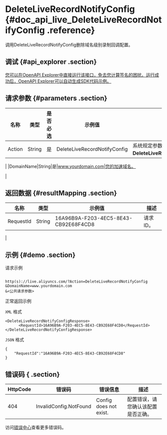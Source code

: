 # DeleteLiveRecordNotifyConfig {#doc_api_live_DeleteLiveRecordNotifyConfig .reference}

调用DeleteLiveRecordNotifyConfig删除域名级别录制回调配置。

## 调试 {#api_explorer .section}

[您可以在OpenAPI Explorer中直接运行该接口，免去您计算签名的困扰。运行成功后，OpenAPI Explorer可以自动生成SDK代码示例。](https://api.aliyun.com/#product=live&api=DeleteLiveRecordNotifyConfig&type=RPC&version=2016-11-01)

## 请求参数 {#parameters .section}

|名称|类型|是否必选|示例值|描述|
|--|--|----|---|--|
|Action|String|是|DeleteLiveRecordNotifyConfig|系统规定参数。取值：**DeleteLiveRecordNotifyConfig**。

 |
|DomainName|String|是|www.yourdomain.com|您的加速域名。

 |

## 返回数据 {#resultMapping .section}

|名称|类型|示例值|描述|
|--|--|---|--|
|RequestId|String|16A96B9A-F203-4EC5-8E43-CB92E68F4CD8|请求ID。

 |

## 示例 {#demo .section}

请求示例

``` {#request_demo}

http(s)://live.aliyuncs.com/?Action=DeleteLiveRecordNotifyConfig
&DomainName=www.yourdomain.com
&<公共请求参数>

```

正常返回示例

`XML` 格式

``` {#xml_return_success_demo}
<DeleteLiveRecordNotifyConfigResponse>
	  <RequestId>16A96B9A-F203-4EC5-8E43-CB92E68F4CD8</RequestId>
</DeleteLiveRecordNotifyConfigResponse>
```

`JSON` 格式

``` {#json_return_success_demo}
{
	"RequestId":"16A96B9A-F203-4EC5-8E43-CB92E68F4CD8"
}
```

## 错误码 { .section}

|HttpCode|错误码|错误信息|描述|
|--------|---|----|--|
|404|InvalidConfig.NotFound|Config does not exist.|配置错误，请您确认该配置是否正确。|

访问[错误中心](https://error-center.aliyun.com/status/product/live)查看更多错误码。

